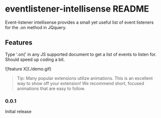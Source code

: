 # eventlistener-intellisense README

Event-listener intellisense provides a small yet useful list of event listeners for the .on method in JQquery.

## Features

Type  '.on(' in any JS supported document to get a list of events to listen for. Should speed up coding a bit.

\!\[feature X\]\(./demo.gif\)

> Tip: Many popular extensions utilize animations. This is an excellent way to show off your extension! We recommend short, focused animations that are easy to follow.


### 0.0.1

Initial release

